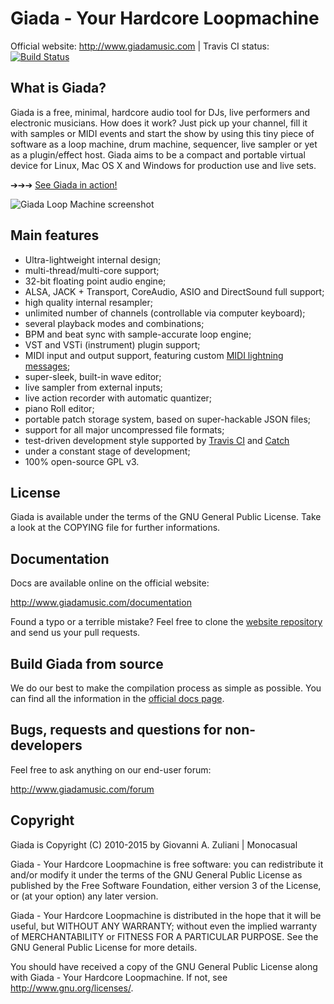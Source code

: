 # Giada - Your Hardcore Loopmachine

Official website: http://www.giadamusic.com | Travis CI status: [![Build Status](https://travis-ci.org/monocasual/giada.svg?branch=master)](https://travis-ci.org/monocasual/giada)

## What is Giada?

Giada is a free, minimal, hardcore audio tool for DJs, live performers and electronic musicians. How does it work? Just pick up your channel, fill it with samples or MIDI events and start the show by using this tiny piece of software as a loop machine, drum machine, sequencer, live sampler or yet as a plugin/effect host. Giada aims to be a compact and portable virtual device for Linux, Mac OS X and Windows for production use and live sets.

➔➔➔ [See Giada in action!](http://www.youtube.com/user/GiadaLoopMachine)

![Giada Loop Machine screenshot](http://giadamusic.com/public/img/screenshots/giada-loop-machine-screenshot-14-carousel.jpg)

## Main features

* Ultra-lightweight internal design;
* multi-thread/multi-core support;
* 32-bit floating point audio engine;
* ALSA, JACK + Transport, CoreAudio, ASIO and DirectSound full support;
* high quality internal resampler;
* unlimited number of channels (controllable via computer keyboard);
* several playback modes and combinations;
* BPM and beat sync with sample-accurate loop engine;
* VST and VSTi (instrument) plugin support;
* MIDI input and output support, featuring custom [MIDI lightning messages](https://github.com/monocasual/giada-midimaps);
* super-sleek, built-in wave editor;
* live sampler from external inputs;
* live action recorder with automatic quantizer;
* piano Roll editor;
* portable patch storage system, based on super-hackable JSON files;
* support for all major uncompressed file formats;
* test-driven development style supported by [Travis CI](https://travis-ci.org/monocasual/giada) and [Catch](https://github.com/philsquared/Catch)
* under a constant stage of development;
* 100% open-source GPL v3.

## License

Giada is available under the terms of the GNU General Public License.
Take a look at the COPYING file for further informations.

## Documentation

Docs are available online on the official website:

http://www.giadamusic.com/documentation

Found a typo or a terrible mistake? Feel free to clone the [website repository](https://github.com/monocasual/giada-www) and send us your pull requests.

## Build Giada from source

We do our best to make the compilation process as simple as possible. You can find all the information in the [official docs page](http://giadamusic.com/documentation/show/compiling-from-source).

## Bugs, requests and questions for non-developers

Feel free to ask anything on our end-user forum:

http://www.giadamusic.com/forum

## Copyright

Giada is Copyright (C) 2010-2015 by Giovanni A. Zuliani | Monocasual

Giada - Your Hardcore Loopmachine is free software: you can redistribute it and/or modify it under the terms of the GNU General Public License as published by the Free Software Foundation, either version 3 of the License, or (at your option) any later version.

Giada - Your Hardcore Loopmachine is distributed in the hope that it will be useful, but WITHOUT ANY WARRANTY; without even the implied warranty of MERCHANTABILITY or FITNESS FOR A PARTICULAR PURPOSE. See the GNU General Public License for more details.

You should have received a copy of the GNU General Public License along with Giada - Your Hardcore Loopmachine. If not, see <http://www.gnu.org/licenses/>.

